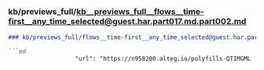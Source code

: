 ### kb/previews_full/kb__previews_full__flows__time-first__any_time_selected@guest.har.part017.md.part002.md

```md
### kb/previews_full/flows__time-first__any_time_selected@guest.har.part017.md (part 002)

```md
                   "url": "https://n958200.alteg.io/polyfills-QTIMGML
```

```

```
